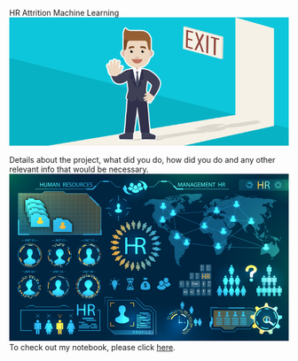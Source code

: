  HR Attrition Machine Learning
![enter image description here](https://github.com/vthanusri/hr-employee-attrition-viswanathan/blob/main/Attrtion.png?raw=true)

Details about the project, what did you do, how did you do and any other relevant info that would be necessary.
![enter image description here](https://github.com/vthanusri/hr-employee-attrition-viswanathan/blob/main/hr-analytics-10.jpg?raw=true)
To check out my notebook, please click [here](https://github.com/vthanusri/hr-employee-attrition-viswanathan/blob/main/HR_Analytics.ipynb).  
